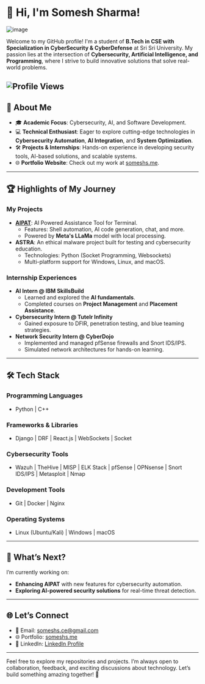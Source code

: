 # 👋 Hi, I'm Somesh Sharma!

![image](https://github.com/user-attachments/assets/0ace6b48-fda9-4324-8dca-75b178c79d85)

Welcome to my GitHub profile! I'm a student of **B.Tech in CSE with Specialization in CyberSecurity & CyberDefense** at Sri Sri University. My passion lies at the intersection of **Cybersecurity, Artificial Intelligence, and Programming**, where I strive to build innovative solutions that solve real-world problems. 

![Profile Views](https://komarev.com/ghpvc/?username=someshsce&color=blue)
---

## 🚀 **About Me**
- 🎓 **Academic Focus**: Cybersecurity, AI, and Software Development.  
- 💻 **Technical Enthusiast**: Eager to explore cutting-edge technologies in **Cybersecurity Automation**, **AI Integration**, and **System Optimization**.  
- 🛠️ **Projects & Internships**: Hands-on experience in developing security tools, AI-based solutions, and scalable systems.  
- 🌐 **Portfolio Website**: Check out my work at [someshs.me](https://someshs.me).

---

## 🏆 **Highlights of My Journey**
### **My Projects**
- **[AIPAT](https://github.com/someshsce/aipatt)**: AI Powered Assistance Tool for Terminal.
  - Features: Shell automation, AI code generation, chat, and more.
  - Powered by **Meta's LLaMa** model with local processing.
- **ASTRA**: An ethical malware project built for testing and cybersecurity education.
  - Technologies: Python (Socket Programming, Websockets)
  - Multi-platform support for Windows, Linux, and macOS.

### **Internship Experiences**
- **AI Intern @ IBM SkillsBuild**
  - Learned and explored the **AI fundamentals**.
  - Completed courses on **Project Management** and **Placement Assistance**.
- **Cybersecurity Intern @ Tutelr Infinity**
  - Gained exposure to DFIR, penetration testing, and blue teaming strategies.
- **Network Security Intern @ CyberDojo**
  - Implemented and managed pfSense firewalls and Snort IDS/IPS.
  - Simulated network architectures for hands-on learning.

---

## 🛠️ **Tech Stack**
### **Programming Languages**
- Python | C++  
### **Frameworks & Libraries**
- Django | DRF | React.js | WebSockets | Socket 
### **Cybersecurity Tools**
- Wazuh | TheHive | MISP | ELK Stack | pfSense | OPNsense | Snort IDS/IPS | Metasploit | Nmap 
### **Development Tools**
- Git | Docker | Nginx  
### **Operating Systems**
- Linux (Ubuntu/Kali) | Windows | macOS  

---

## 📌 **What’s Next?**
I’m currently working on:  
- **Enhancing AIPAT** with new features for cybersecurity automation.  
- **Exploring AI-powered security solutions** for real-time threat detection.  

---

## 🌐 **Let’s Connect**
- 📧 Email: [someshs.ce@gmail.com](mailto:someshs.ce@gmail.com)  
- 🌐 Portfolio: [someshs.me](https://someshs.me)  
- 💼 LinkedIn: [LinkedIn Profile](https://linkedin.com/in/somesh9)  

---

Feel free to explore my repositories and projects. I’m always open to collaboration, feedback, and exciting discussions about technology. Let’s build something amazing together! 🚀
